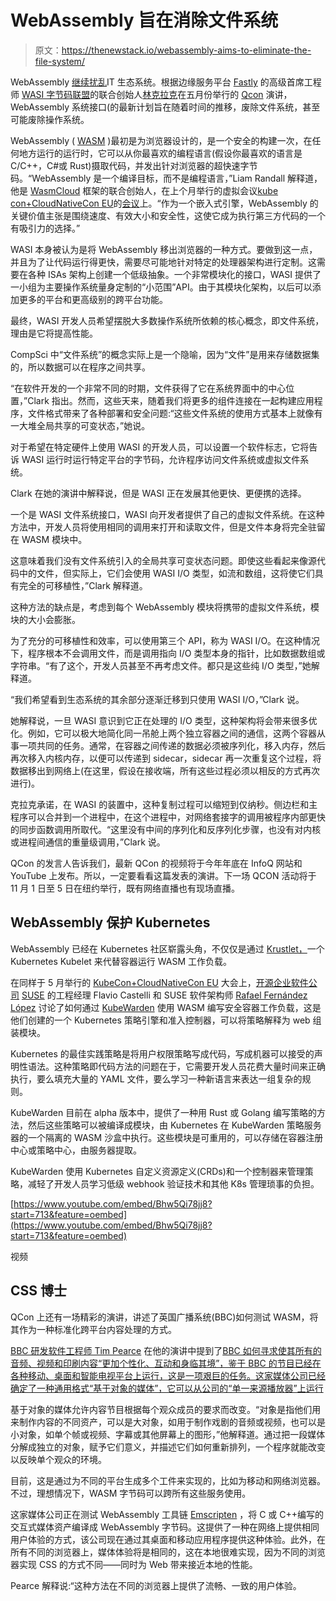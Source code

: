 # WebAssembly 旨在消除文件系统

> 原文：<https://thenewstack.io/webassembly-aims-to-eliminate-the-file-system/>

WebAssembly [继续扰乱](https://thenewstack.io/what-is-webassembly/)IT 生态系统。根据边缘服务平台 [Fastly](https://www.fastly.com/) 的高级首席工程师 [WASI 字节码联盟](https://bytecodealliance.org/)的联合创始人[林克拉克](https://twitter.com/linclark)在五月份举行的 [Qcon](https://qconferences.com/) 演讲，WebAssembly 系统接口(的最新计划旨在随着时间的推移，废除文件系统，甚至可能废除操作系统。

WebAssembly ( [WASM](https://webassembly.org/) )最初是为浏览器设计的，是一个安全的构建一次，在任何地方运行的运行时，它可以从你最喜欢的编程语言(假设你最喜欢的语言是 C/C++，C#或 Rust)摄取代码，并发出针对浏览器的超快速字节码。“WebAssembly 是一个编译目标，而不是编程语言，”Liam Randall 解释道，他是 [WasmCloud](https://wasmcloud.com/) 框架的联合创始人，在上个月举行的虚拟会议[kube con+CloudNativeCon EU](https://wasmcloud.com/?utm_content=inline-mention)的[会议](https://youtu.be/LfK7QYIU02A)上。“作为一个嵌入式引擎，WebAssembly 的关键价值主张是围绕速度、有效大小和安全性，这使它成为执行第三方代码的一个有吸引力的选择。”

WASI 本身被认为是将 WebAssembly 移出浏览器的一种方式。要做到这一点，并且为了让代码运行得更快，需要尽可能地针对特定的处理器架构进行定制。这需要在各种 ISAs 架构上创建一个低级抽象。一个非常模块化的接口，WASI 提供了一小组为主要操作系统量身定制的“小范围”API。由于其模块化架构，以后可以添加更多的平台和更高级别的跨平台功能。

最终，WASI 开发人员希望摆脱大多数操作系统所依赖的核心概念，即文件系统，理由是它将提高性能。

CompSci 中“文件系统”的概念实际上是一个隐喻，因为“文件”是用来存储数据集的，所以数据可以在程序之间共享。

“在软件开发的一个非常不同的时期，文件获得了它在系统界面中的中心位置，”Clark 指出。然而，这些天来，随着我们将更多的组件连接在一起构建应用程序，文件格式带来了各种部署和安全问题:“这些文件系统的使用方式基本上就像有一大堆全局共享的可变状态，”她说。

对于希望在特定硬件上使用 WASI 的开发人员，可以设置一个软件标志，它将告诉 WASI 运行时运行特定平台的字节码，允许程序访问文件系统或虚拟文件系统。

Clark 在她的演讲中解释说，但是 WASI 正在发展其他更快、更便携的选择。

一个是 WASI 文件系统接口，WASI 向开发者提供了自己的虚拟文件系统。在这种方法中，开发人员将使用相同的调用来打开和读取文件，但是文件本身将完全驻留在 WASM 模块中。

这意味着我们没有文件系统引入的全局共享可变状态问题。即使这些看起来像源代码中的文件，但实际上，它们会使用 WASI I/O 类型，如流和数组，这将使它们具有完全的可移植性，”Clark 解释道。

这种方法的缺点是，考虑到每个 WebAssembly 模块将携带的虚拟文件系统，模块的大小会膨胀。

为了充分的可移植性和效率，可以使用第三个 API，称为 WASI I/O。在这种情况下，程序根本不会调用文件，而是调用指向 I/O 类型本身的指针，比如数据数组或字符串。“有了这个，开发人员甚至不再考虑文件。都只是这些纯 I/O 类型，”她解释道。

“我们希望看到生态系统的其余部分逐渐迁移到只使用 WASI I/O，”Clark 说。

她解释说，一旦 WASI 意识到它正在处理的 I/O 类型，这种架构将会带来很多优化。例如，它可以极大地简化同一吊舱上两个独立容器之间的通信，这两个容器从事一项共同的任务。通常，在容器之间传递的数据必须被序列化，移入内存，然后再次移入内核内存，以便可以传递到 sidecar，sidecar 再一次重复这个过程，将数据移出到网络上(在这里，假设在接收端，所有这些过程必须以相反的方式再次进行)。

克拉克承诺，在 WASI 的装置中，这种复制过程可以缩短到仅纳秒。侧边栏和主程序可以合并到一个进程中，在这个进程中，对网络套接字的调用被程序内部更快的同步函数调用所取代。“这里没有中间的序列化和反序列化步骤，也没有对内核或进程间通信的重量级调用，”Clark 说。

QCon 的发言人告诉我们，最新 QCon 的视频将于今年年底在 InfoQ 网站和 YouTube 上发布。所以，一定要看看这篇发表的演讲。下一场 QCON 活动将于 11 月 1 日至 5 日在纽约举行，既有网络直播也有现场直播。

## WebAssembly 保护 Kubernetes

WebAssembly 已经在 Kubernetes 社区崭露头角，不仅仅是通过 [Krustlet，](https://thenewstack.io/krustlet-brings-webassembly-to-kubernetes-with-a-rust-based-kubelet/)一个 Kubernetes Kubelet 来代替容器运行 WASM 工作负载。

在同样于 5 月举行的 [KubeCon+CloudNativeCon EU](https://www.cncf.io/kubecon-cloudnativecon-events/?utm_content=inline-mention) 大会上，[开源企业软件公司](https://twitter.com/flavio_castelli?lang=en) [SUSE](https://www.suse.com/) 的工程经理 Flavio Castelli 和 SUSE 软件架构师 [Rafael Fernández López](https://www.linkedin.com/in/rafaelfernandezlopez) 讨论了如何通过 [KubeWarden](http://www.kubewarden.io/) 使用 WASM 编写安全容器工作负载，这是他们创建的一个 Kubernetes 策略引擎和准入控制器，可以将策略解释为 web 组装模块。

Kubernetes 的最佳实践策略是将用户权限策略写成代码，写成机器可以接受的声明性语法。这种策略即代码方法的问题在于，它需要开发人员花费大量时间来正确执行，要么填充大量的 YAML 文件，要么学习一种新语言来表达一组复杂的规则。

KubeWarden 目前在 alpha 版本中，提供了一种用 Rust 或 Golang 编写策略的方法，然后这些策略可以被编译成模块，由 Kubernetes 在 KubeWarden 策略服务器的一个隔离的 WASM 沙盒中执行。这些模块是可重用的，可以存储在容器注册中心或策略中心，由服务器提取。

KubeWarden 使用 Kubernetes 自定义资源定义(CRDs)和一个控制器来管理策略，减轻了开发人员学习低级 webhook 验证技术和其他 K8s 管理琐事的负担。

[https://www.youtube.com/embed/Bhw5Qi78jj8?start=713&feature=oembed](https://www.youtube.com/embed/Bhw5Qi78jj8?start=713&feature=oembed)

视频

## CSS 博士

QCon 上还有一场精彩的演讲，讲述了英国广播系统(BBC)如何测试 WASM，将其作为一种标准化跨平台内容处理的方式。

[BBC 研发软件工程师 Tim Pearce](https://www.bbc.co.uk/rd/people/tim-pearce) 在他的演讲中提到了[BBC 如何寻求使其所有的音频、视频和印刷内容“更加个性化、互动和身临其境”，鉴于 BBC 的节目已经在各种移动、桌面和智能电视平台上运行，这是一项艰巨的任务。这家媒体公司已经确定了一种通用格式“基于对象的媒体”，它可以从公司的“单一来源播放器”上运行](https://plus.qconferences.com/plus2021/presentation/experimenting-wasm-future-audience-experiences-bbc-iplayer)

基于对象的媒体允许内容节目根据每个观众成员的要求而改变。“对象是指他们用来制作内容的不同资产，可以是大对象，如用于制作戏剧的音频或视频，也可以是小对象，如单个帧或视频、字幕或其他屏幕上的图形，”他解释道。通过把一段媒体分解成独立的对象，赋予它们意义，并描述它们如何重新排列，一个程序就能改变以反映单个观众的环境。

目前，这是通过为不同的平台生成多个工件来实现的，比如为移动和网络浏览器。不过，理想情况下，WASM 字节码可以跨所有这些服务使用。

这家媒体公司正在测试 WebAssembly 工具链 [Emscripten](https://emscripten.org/) ，将 C 或 C++编写的交互式媒体资产编译成 WebAssembly 字节码。这提供了一种在网络上提供相同用户体验的方式，该公司现在通过其桌面和移动应用程序提供这种体验。此外，在所有不同的浏览器上，媒体体验将是相同的，这在本地很难实现，因为不同的浏览器实现 CSS 的方式不同——同时为 Web 带来接近本地的性能。

Pearce 解释说:“这种方法在不同的浏览器上提供了流畅、一致的用户体验。

<svg xmlns:xlink="http://www.w3.org/1999/xlink" viewBox="0 0 68 31" version="1.1"><title>Group</title> <desc>Created with Sketch.</desc></svg>